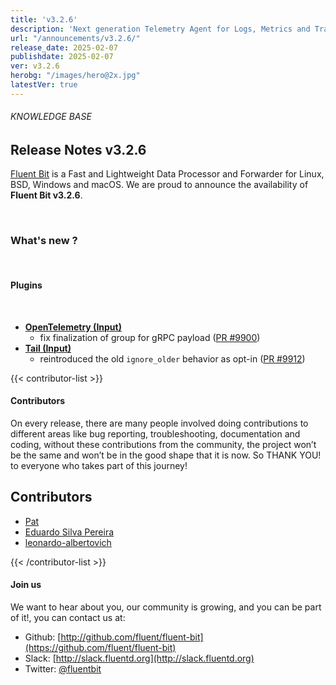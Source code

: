 ```yaml
---
title: 'v3.2.6'
description: 'Next generation Telemetry Agent for Logs, Metrics and Traces. '
url: "/announcements/v3.2.6/"
release_date: 2025-02-07
publishdate: 2025-02-07
ver: v3.2.6
herobg: "/images/hero@2x.jpg"
latestVer: true
---
```


###### KNOWLEDGE BASE

## Release Notes v3.2.6

[Fluent Bit](https://fluentbit.io) is a Fast and Lightweight Data Processor and Forwarder for Linux, BSD, Windows and macOS. We are proud to announce the availability of **Fluent Bit v3.2.6**.

<br>

### What's new ?

<br>

#### Plugins

<br>

- **[OpenTelemetry (Input)](https://docs.fluentbit.io/manual/3.2/pipeline/inputs/opentelemetry)**
  - fix finalization of group for gRPC payload ([PR #9900](https://github.com/fluent/fluent-bit/pull/9900))
- **[Tail (Input)](https://docs.fluentbit.io/manual/3.2/pipeline/inputs/tail)**
  - reintroduced the old `ignore_older` behavior as opt-in ([PR #9912](https://github.com/fluent/fluent-bit/pull/9912))

{{< contributor-list >}}

#### Contributors

On every release, there are many people involved doing contributions to different areas like bug reporting, troubleshooting, documentation and coding, without these contributions from the community, the project won’t be the same and won’t be in the good shape that it is now. So THANK YOU! to everyone who takes part of this journey!

## Contributors


- [Pat](https://github.com/patrick-stephens)
- [Eduardo Silva Pereira](https://github.com/edsiper)
- [leonardo-albertovich](https://github.com/leonardo-albertovich)

{{< /contributor-list >}}

#### Join us

We want to hear about you, our community is growing, and you can be part of it!, you can contact us at:

* Github: [http://github.com/fluent/fluent-bit](https://github.com/fluent/fluent-bit)
* Slack: [http://slack.fluentd.org](http://slack.fluentd.org)
* Twitter: [@fluentbit](https://twitter.com/fluentbit)